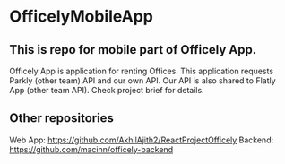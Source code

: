 # OfficelyMobileApp

## This is repo for mobile part of Officely App. 
Officely App is application for renting Offices. This application requests Parkly (other team) API and our own API. 
Our API is also shared to Flatly App (other team API). Check project brief for details.

## Other repositories
Web App: https://github.com/AkhilAjith2/ReactProjectOfficely
Backend: https://github.com/macinn/officely-backend
